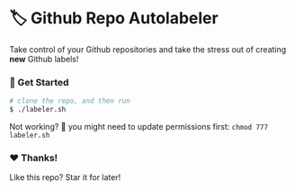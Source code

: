 # :label: Github Repo Autolabeler

Take control of your Github repositories and take the stress out of creating **new** Github labels!

### :raised_hands: Get Started

```bash
# clone the repo, and then run
$ ./labeler.sh
```

Not working? :thinking: you might need to update permissions first: `chmod 777 labeler.sh`

### :heart: Thanks!

Like this repo? Star it for later!
